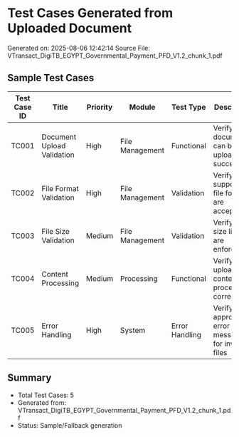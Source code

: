 # Test Cases Generated from Uploaded Document
Generated on: 2025-08-06 12:42:14
Source File: VTransact_DigiTB_EGYPT_Governmental_Payment_PFD_V1.2_chunk_1.pdf

## Sample Test Cases

| Test Case ID | Title | Priority | Module | Test Type | Description |
|--------------|-------|----------|--------|-----------|-------------|
| TC001 | Document Upload Validation | High | File Management | Functional | Verify document can be uploaded successfully |
| TC002 | File Format Validation | High | File Management | Validation | Verify only supported file formats are accepted |
| TC003 | File Size Validation | Medium | File Management | Validation | Verify file size limits are enforced |
| TC004 | Content Processing | Medium | Processing | Functional | Verify uploaded content is processed correctly |
| TC005 | Error Handling | High | System | Error Handling | Verify appropriate error messages for invalid files |

## Summary
- Total Test Cases: 5
- Generated from: VTransact_DigiTB_EGYPT_Governmental_Payment_PFD_V1.2_chunk_1.pdf
- Status: Sample/Fallback generation
